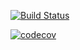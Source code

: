 [![Build Status](https://travis-ci.org/Josh-Bodner/cs207test.svg?branch=master)](https://travis-ci.org/Josh-Bodner/cs207test.svg?branch=master)

[![codecov](https://codecov.io/gh/Josh-Bodner/cs207test/branch/master/graph/badge.svg)](https://codecov.io/gh/Josh-Bodner/cs207test)